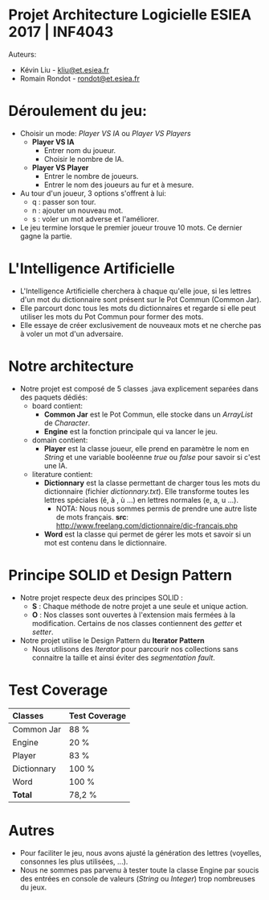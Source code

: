 # Projet Architecture Logicielle ESIEA 2017 | INF4043
Auteurs: 

- Kévin Liu - kliu@et.esiea.fr
- Romain Rondot - rondot@et.esiea.fr

# Déroulement du jeu:
 - Choisir un mode: *Player VS IA* ou *Player VS Players*
    - **Player VS IA**
        - Entrer nom du joueur.
        - Choisir le nombre de IA.
    - **Player VS Player**
        - Entrer le nombre de joueurs.
        - Entrer le nom des joueurs au fur et à mesure.
 - Au tour d'un joueur, 3 options s'offrent à lui:
    - q : passer son tour.
    - n : ajouter un nouveau mot. 
    - s : voler un mot adverse et l'améliorer.
 - Le jeu termine lorsque le premier joueur trouve 10 mots. Ce dernier gagne la partie.

# L'Intelligence Artificielle  
 - L'Intelligence Artificielle cherchera à chaque qu'elle joue, si les lettres d'un mot du dictionnaire sont présent sur le Pot Commun (Common Jar).
 - Elle parcourt donc tous les mots du dictionnaires et regarde si elle peut utiliser les mots du Pot Commun pour former des mots.
 - Elle essaye de créer exclusivement de nouveaux mots et ne cherche pas à voler un mot d'un adversaire.
 
# Notre architecture 
 - Notre projet est composé de 5 classes .java explicement separées dans des paquets dédiés:
   - board contient: 
      - **Common Jar** est le Pot Commun, elle stocke dans un *ArrayList* de *Character*.
      - **Engine** est la fonction principale qui va lancer le jeu.
   - domain contient:
      - **Player** est la classe joueur, elle prend en paramètre le nom en *String* et une variable booléenne *true* ou *false* pour savoir si c'est une IA.
   - literature contient:
      - **Dictionnary** est la classe permettant de charger tous les mots du dictionnaire (fichier *dictionnary.txt*). Elle transforme toutes les lettres spéciales (é, à , ù ...) en lettres normales (e, a, u ...).
        - NOTA: Nous nous sommes permis de prendre une autre liste de mots français. 
          **src**: http://www.freelang.com/dictionnaire/dic-francais.php
      - **Word** est la classe qui permet de gérer les mots et savoir si un mot est contenu dans le dictionnaire.
   
# Principe SOLID et Design Pattern
  - Notre projet respecte deux des principes SOLID :
    - **S** : Chaque méthode de notre projet a une seule et unique action.
    - **O** : Nos classes sont ouvertes à l'extension mais fermées à la modification. Certains de nos classes contiennent des *getter* et *setter*.
  - Notre projet utilise le Design Pattern du **Iterator Pattern**
    - Nous utilisons des *Iterator* pour parcourir nos collections sans connaitre la taille et ainsi éviter des *segmentation fault*.
  
# Test Coverage
| Classes |Test Coverage| 
| :----- |:-------------| 
| Common Jar | 88 %|
| Engine | 20 %|
| Player | 83 %|
| Dictionnary  |  100 %|
| Word |  100 %|
| **Total** |  78,2 %|
# Autres
  - Pour faciliter le jeu, nous avons ajusté la génération des lettres (voyelles, consonnes les plus utilisées, ...).
  - Nous ne sommes pas parvenu à tester toute la classe Engine par soucis des entrées en console de valeurs (*String* ou *Integer*) trop nombreuses du jeux.
